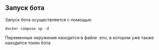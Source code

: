 ## Запуск бота
Запуск бота осуществляется с помощью 
```
docker compose up -d
```
Переменные окружения находятся в файле .env, в котором уже также находится токен бота
